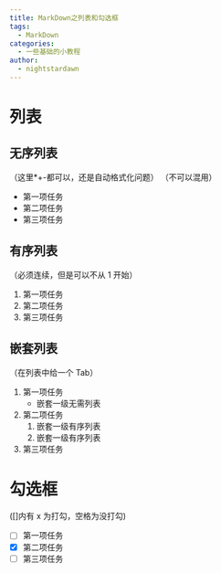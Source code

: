 ```yaml
---
title: MarkDown之列表和勾选框
tags:
  - MarkDown
categories:
  - 一些基础的小教程
author:
  - nightstardawn
---
```


# 列表

## 无序列表

（这里\*+-都可以，还是自动格式化问题）
（不可以混用）

- 第一项任务
- 第二项任务
- 第三项任务

## 有序列表

（必须连续，但是可以不从 1 开始）

1. 第一项任务
2. 第二项任务
3. 第三项任务

## 嵌套列表

（在列表中给一个 Tab）

1. 第一项任务
   - 嵌套一级无需列表
2. 第二项任务
   1. 嵌套一级有序列表
   2. 嵌套一级有序列表
3. 第三项任务

# 勾选框

([]内有 x 为打勾，空格为没打勾)

- [ ] 第一项任务
- [x] 第二项任务
- [ ] 第三项任务
